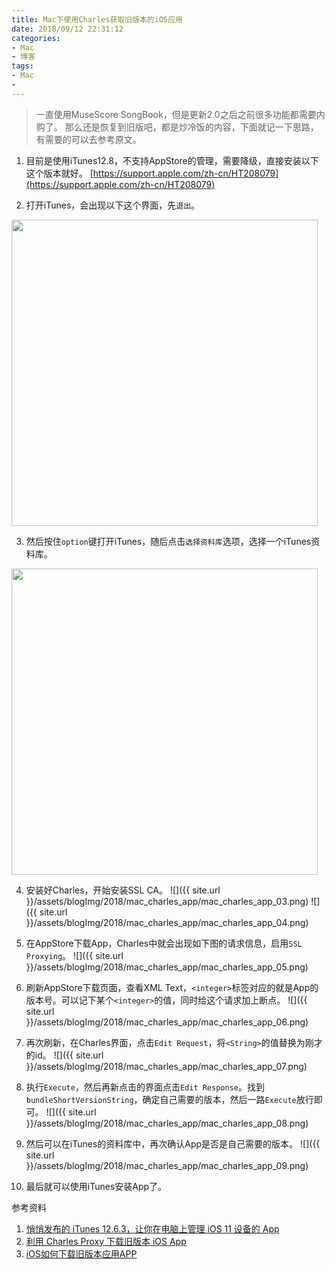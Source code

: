 ```yaml
---
title: Mac下使用Charles获取旧版本的iOS应用
date: 2018/09/12 22:31:12
categories: 
- Mac
- 博客
tags: 
- Mac
- 
---
```


> 一直使用MuseScore SongBook，但是更新2.0之后之前很多功能都需要内购了。
> 那么还是恢复到旧版吧，都是炒冷饭的内容，下面就记一下思路，有需要的可以去参考原文。

1. 目前是使用iTunes12.8，不支持AppStore的管理，需要降级，直接安装以下这个版本就好。
[https://support.apple.com/zh-cn/HT208079](https://support.apple.com/zh-cn/HT208079)
<!--more-->

2. 打开iTunes，会出现以下这个界面，先`退出`。
<img src="{{ site.url }}/assets/blogImg/2018/mac_charles_app/mac_charles_app_01.png" width="490"/>

3. 然后按住`option`键打开iTunes，随后点击`选择资料库`选项，选择一个iTunes资料库。
<img src="{{ site.url }}/assets/blogImg/2018/mac_charles_app/mac_charles_app_02.png" width="490"/>

4. 安装好Charles，开始安装SSL CA。
![]({{ site.url }}/assets/blogImg/2018/mac_charles_app/mac_charles_app_03.png)
![]({{ site.url }}/assets/blogImg/2018/mac_charles_app/mac_charles_app_04.png)

5. 在AppStore下载App，Charles中就会出现如下图的请求信息，启用`SSL Proxying`。
![]({{ site.url }}/assets/blogImg/2018/mac_charles_app/mac_charles_app_05.png)

6. 刷新AppStore下载页面，查看XML Text，`<integer>`标签对应的就是App的版本号。可以记下某个`<integer>`的值，同时给这个请求加上断点。
![]({{ site.url }}/assets/blogImg/2018/mac_charles_app/mac_charles_app_06.png)

7. 再次刷新，在Charles界面，点击`Edit Request`，将`<String>`的值替换为刚才的id。
![]({{ site.url }}/assets/blogImg/2018/mac_charles_app/mac_charles_app_07.png)

8. 执行`Execute`，然后再新点击的界面点击`Edit Response`。找到`bundleShortVersionString`，确定自己需要的版本，然后一路`Execute`放行即可。
![]({{ site.url }}/assets/blogImg/2018/mac_charles_app/mac_charles_app_08.png)

9. 然后可以在iTunes的资料库中，再次确认App是否是自己需要的版本。
![]({{ site.url }}/assets/blogImg/2018/mac_charles_app/mac_charles_app_09.png)

10. 最后就可以使用iTunes安装App了。


参考资料
1. [悄悄发布的 iTunes 12.6.3，让你在电脑上管理 iOS 11 设备的 App](https://sspai.com/post/41220) 
2. [利用 Charles Proxy 下载旧版本 iOS App](https://sspai.com/post/36171)
3. [iOS如何下载旧版本应用APP](https://www.xuanfengge.com/ios-how-to-download-old-app.html)

